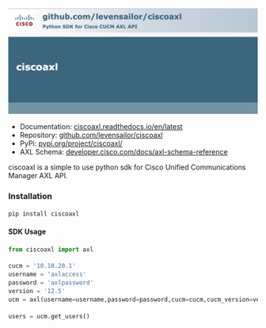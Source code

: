 ![Ciscoaxl](ciscoaxl.png)

- Documentation: [ciscoaxl.readthedocs.io/en/latest](https://ciscoaxl.readthedocs.io/en/latest)
- Repository: [github.com/levensailor/ciscoaxl](https://github.com/levensailor/ciscoaxl)
- PyPi: [pypi.org/project/ciscoaxl/](https://pypi.org/project/ciscoaxl/)
- AXL Schema: [developer.cisco.com/docs/axl-schema-reference](https://developer.cisco.com/docs/axl-schema-reference/)

ciscoaxl is a simple to use python sdk for Cisco Unified Communications Manager AXL API. 


### Installation

```bash
pip install ciscoaxl
```

#### SDK Usage 

```python
from ciscoaxl import axl

cucm = '10.10.20.1'
username = 'axlaccess'
password = 'axlpassword'
version = '12.5'
ucm = axl(username=username,password=password,cucm=cucm,cucm_version=version)

users = ucm.get_users()
```

